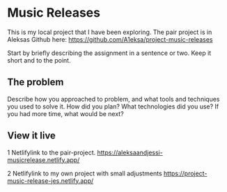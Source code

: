 # Music Releases
This is my local project that I have been exploring. The pair project is in Aleksas Github here:
https://github.com/A1eksa/project-music-releases

Start by briefly describing the assignment in a sentence or two. Keep it short and to the point.

## The problem

Describe how you approached to problem, and what tools and techniques you used to solve it. How did you plan? What technologies did you use? If you had more time, what would be next?

## View it live

1 Netlifylink to the pair-project.
https://aleksaandjessi-musicrelease.netlify.app/

2 Netlifylink to my own project with small adjustments
https://project-music-release-jes.netlify.app/
